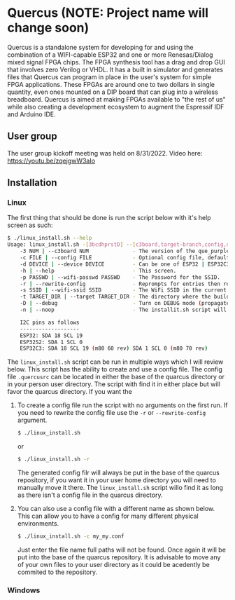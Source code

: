 # Quercus (NOTE: Project name will change soon)
Quercus is a standalone system for developing for and using the combination of
a WIFI-capable ESP32 and one or more Renesas/Dialog mixed signal FPGA
chips. The FPGA synthesis tool has a drag and drop GUI that involves zero
Verilog or VHDL. It has a built in simulator and generates files that Quercus
can program in place in the user's system for simple FPGA applications. These
FPGAs are around one to two dollars in single quantity, even ones mounted on a
DIP board that can plug into a wireless breadboard. Quercus is aimed at making
FPGAs available to "the rest of us" while also creating a development ecosystem
to augment the Espressif IDF and Arduino IDE.

## User group
The user group kickoff meeting was held on 8/31/2022. Video here: https://youtu.be/zqejgwW3aIo

## Installation

### Linux

The first thing that should be done is run the script below with it's help
screen as such:

```bash
$ ./linux_install.sh --help
Usage: linux_install.sh -[3bcdhprstD] --[c3board,target-branch,config,device,help,wifi-passwd,rewrite-config,target,debug]
    -3 NUM | --c3board NUM              - The version of the que_purple board either 60 | 70, defaults to 70.
    -c FILE | --config FILE             - Optional config file, defaults to .quercusrc
    -d DEVICE | --device DEVICE         - Can be one of ESP32 | ESP32C3 | ESP32S2 defaults to ESP32C3.
    -h | --help                         - This screen.
    -p PASSWD | --wifi-passwd PASSWD    - The Password for the SSID.
    -r | --rewrite-config               - Reprompts for entries then rewrites the config file.
    -s SSID | --wifi-ssid SSID          - The WiFi SSID in the current network.
    -t TARGET_DIR | --target TARGET_DIR - The directory where the build will reside, defaults to /home/cnobile/.quercus.
    -D | --debug                        - Turn on DEBUG mode (propagates to the installit.sh script)..
    -n | --noop                         - The installit.sh script will not run, but the config may still be created.

    I2C pins as follows
    -------------------
    ESP32: SDA 18 SCL 19
    ESP32S2: SDA 1 SCL 0
    ESP32C3: SDA 18 SCL 19 (m80 60 rev) SDA 1 SCL 0 (m80 70 rev)
```

The ```linux_install.sh``` script can be run in multiple ways which I will
review below. This script has the ability to create and use a config file. The
config file ```.quercusrc``` can be located in either the base of the quarcus
directory or in your person user directory. The script with find it in either
place but will favor the quarcus directory. If you want the 

1. To create a config file run the script with no arguments on the first
   run. If you need to rewrite the config file use the ```-r``` or 
   ```--rewrite-config``` argument.

   ```bash
   $ ./linux_install.sh
   ```
   or
   ```bash
   $ ./linux_install.sh -r
   ```
   The generated config filr will always be put in the base of the quarcus
   repository, if you want it in your user home directory you will need to
   manually move it there. The ```linux_install.sh``` script willo find it as
   long as there isn't a config file in the quarcus directory.

2. You can also use a config file with a different name as shown below. This
   can allow you to have a config for many different physical environments.

   ```bash
   $ ./linux_install.sh -c my_my.conf
   ```
   Just enter the file name full paths will not be found. Once again it will be
   put into the base of the quarcus repository. It is advisable to move any of
   your own files to your user directory as it could be acedently be commited
   to the repository.




### Windows
